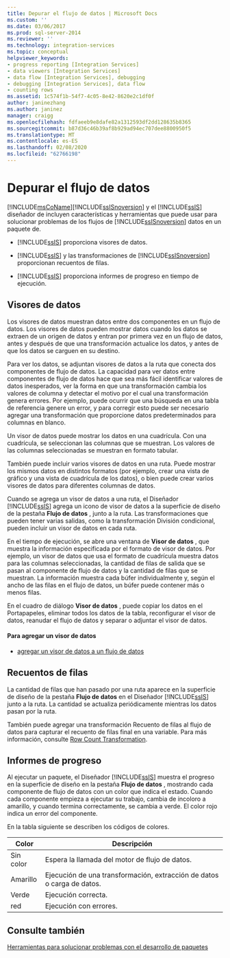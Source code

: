 ```yaml
---
title: Depurar el flujo de datos | Microsoft Docs
ms.custom: ''
ms.date: 03/06/2017
ms.prod: sql-server-2014
ms.reviewer: ''
ms.technology: integration-services
ms.topic: conceptual
helpviewer_keywords:
- progress reporting [Integration Services]
- data viewers [Integration Services]
- data flow [Integration Services], debugging
- debugging [Integration Services], data flow
- counting rows
ms.assetid: 1c574f1b-54f7-4c05-8e42-8620e2c1df0f
author: janinezhang
ms.author: janinez
manager: craigg
ms.openlocfilehash: fdfaeeb9e8dafe82a1312593df2dd128635b8365
ms.sourcegitcommit: b87d36c46b39af8b929ad94ec707dee8800950f5
ms.translationtype: MT
ms.contentlocale: es-ES
ms.lasthandoff: 02/08/2020
ms.locfileid: "62766198"
---
```

# <a name="debugging-data-flow"></a>Depurar el flujo de datos
  [!INCLUDE[msCoName](../../includes/msconame-md.md)][!INCLUDE[ssISnoversion](../../includes/ssisnoversion-md.md)] y el [!INCLUDE[ssIS](../../includes/ssis-md.md)] diseñador de incluyen características y herramientas que puede usar para solucionar problemas de los flujos de [!INCLUDE[ssISnoversion](../../includes/ssisnoversion-md.md)] datos en un paquete de.  
  
-   
  [!INCLUDE[ssIS](../../includes/ssis-md.md)] proporciona visores de datos.  
  
-   
  [!INCLUDE[ssIS](../../includes/ssis-md.md)] y las transformaciones de [!INCLUDE[ssISnoversion](../../includes/ssisnoversion-md.md)] proporcionan recuentos de filas.  
  
-   
  [!INCLUDE[ssIS](../../includes/ssis-md.md)] proporciona informes de progreso en tiempo de ejecución.  
  
## <a name="data-viewers"></a>Visores de datos  
 Los visores de datos muestran datos entre dos componentes en un flujo de datos. Los visores de datos pueden mostrar datos cuando los datos se extraen de un origen de datos y entran por primera vez en un flujo de datos, antes y después de que una transformación actualice los datos, y antes de que los datos se carguen en su destino.  
  
 Para ver los datos, se adjuntan visores de datos a la ruta que conecta dos componentes de flujo de datos. La capacidad para ver datos entre componentes de flujo de datos hace que sea más fácil identificar valores de datos inesperados, ver la forma en que una transformación cambia los valores de columna y detectar el motivo por el cual una transformación genera errores. Por ejemplo, puede ocurrir que una búsqueda en una tabla de referencia genere un error, y para corregir esto puede ser necesario agregar una transformación que proporcione datos predeterminados para columnas en blanco.  
  
 Un visor de datos puede mostrar los datos en una cuadrícula. Con una cuadrícula, se seleccionan las columnas que se muestran. Los valores de las columnas seleccionadas se muestran en formato tabular.  
  
 También puede incluir varios visores de datos en una ruta. Puede mostrar los mismos datos en distintos formatos (por ejemplo, crear una vista de gráfico y una vista de cuadrícula de los datos), o bien puede crear varios visores de datos para diferentes columnas de datos.  
  
 Cuando se agrega un visor de datos a una ruta, el Diseñador [!INCLUDE[ssIS](../../includes/ssis-md.md)] agrega un icono de visor de datos a la superficie de diseño de la pestaña **Flujo de datos** , junto a la ruta. Las transformaciones que pueden tener varias salidas, como la transformación División condicional, pueden incluir un visor de datos en cada ruta.  
  
 En el tiempo de ejecución, se abre una ventana de **Visor de datos** , que muestra la información especificada por el formato de visor de datos. Por ejemplo, un visor de datos que usa el formato de cuadrícula muestra datos para las columnas seleccionadas, la cantidad de filas de salida que se pasan al componente de flujo de datos y la cantidad de filas que se muestran. La información muestra cada búfer individualmente y, según el ancho de las filas en el flujo de datos, un búfer puede contener más o menos filas.  
  
 En el cuadro de diálogo **Visor de datos** , puede copiar los datos en el Portapapeles, eliminar todos los datos de la tabla, reconfigurar el visor de datos, reanudar el flujo de datos y separar o adjuntar el visor de datos.  
  
#### <a name="to-add-a-data-viewer"></a>Para agregar un visor de datos  
  
-   [agregar un visor de datos a un flujo de datos](../add-a-data-viewer-to-a-data-flow.md)  
  
## <a name="row-counts"></a>Recuentos de filas  
 La cantidad de filas que han pasado por una ruta aparece en la superficie de diseño de la pestaña **Flujo de datos** en el Diseñador [!INCLUDE[ssIS](../../includes/ssis-md.md)] junto a la ruta. La cantidad se actualiza periódicamente mientras los datos pasan por la ruta.  
  
 También puede agregar una transformación Recuento de filas al flujo de datos para capturar el recuento de filas final en una variable. Para más información, consulte [Row Count Transformation](../data-flow/transformations/row-count-transformation.md).  
  
## <a name="progress-reporting"></a>Informes de progreso  
 Al ejecutar un paquete, el Diseñador [!INCLUDE[ssIS](../../includes/ssis-md.md)] muestra el progreso en la superficie de diseño en la pestaña **Flujo de datos** , mostrando cada componente de flujo de datos con un color que indica el estado. Cuando cada componente empieza a ejecutar su trabajo, cambia de incoloro a amarillo, y cuando termina correctamente, se cambia a verde. El color rojo indica un error del componente.  
  
 En la tabla siguiente se describen los códigos de colores.  
  
|Color|Descripción|  
|-----------|-----------------|  
|Sin color|Espera la llamada del motor de flujo de datos.|  
|Amarillo|Ejecución de una transformación, extracción de datos o carga de datos.|  
|Verde|Ejecución correcta.|  
|red|Ejecución con errores.|  
  
## <a name="see-also"></a>Consulte también  
 [Herramientas para solucionar problemas con el desarrollo de paquetes](troubleshooting-tools-for-package-development.md)  
  
  
